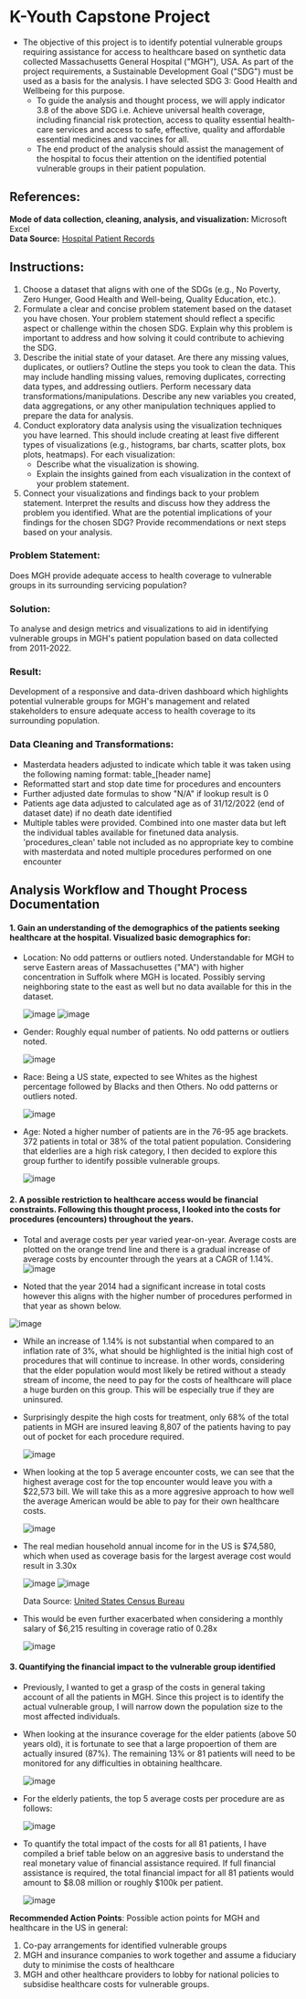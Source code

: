 # K-Youth Capstone Project
- The objective of this project is to identify potential vulnerable groups requiring assistance for access to healthcare based on synthetic data collected Massachusetts General Hospital ("MGH"), USA. As part of the project requirements, a Sustainable Development Goal ("SDG") must be used as a basis for the analysis. I have selected SDG 3: Good Health and Wellbeing for this purpose.
  - To guide the analysis and thought process, we will apply indicator 3.8 of the above SDG i.e. Achieve universal health coverage, including financial risk protection, access to quality essential health-care services and access to safe, effective, quality and affordable essential medicines and vaccines for all.
  - The end product of the analysis should assist the management of the hospital to focus their attention on the identified potential vulnerable groups in their patient population.

## References:
**Mode of data collection, cleaning, analysis, and visualization:** Microsoft Excel <br />
**Data Source:** [Hospital Patient Records](https://mavenanalytics.io/data-playground) <br />

## Instructions:
1. Choose a dataset that aligns with one of the SDGs (e.g., No Poverty, Zero Hunger, Good Health and Well-being, Quality Education, etc.).
2. Formulate a clear and concise problem statement based on the dataset you have chosen. Your problem statement should reflect a specific aspect or challenge within the chosen SDG.
   Explain why this problem is important to address and how solving it could contribute to achieving the SDG.
3. Describe the initial state of your dataset. Are there any missing values, duplicates, or outliers?
   Outline the steps you took to clean the data. This may include handling missing values, removing duplicates, correcting data types, and addressing outliers.
   Perform necessary data transformations/manipulations. Describe any new variables you created, data aggregations, or any other manipulation techniques applied to prepare the data for analysis.
4. Conduct exploratory data analysis using the visualization techniques you have learned. This should include creating at least five different types of visualizations (e.g., histograms, bar charts, scatter plots, box plots, heatmaps).
   For each visualization:
   - Describe what the visualization is showing.
   - Explain the insights gained from each visualization in the context of your problem statement.
5. Connect your visualizations and findings back to your problem statement.
   Interpret the results and discuss how they address the problem you identified.
   What are the potential implications of your findings for the chosen SDG?
   Provide recommendations or next steps based on your analysis.

### Problem Statement:
Does MGH provide adequate access to health coverage to vulnerable groups in its surrounding servicing population?

### Solution:
To analyse and design metrics and visualizations to aid in identifying vulnerable groups in MGH's patient population based  on data collected from 2011-2022.

### Result:
Development of a responsive and data-driven dashboard which highlights potential vulnerable groups for MGH's management and related stakeholders to ensure adequate access to health coverage to its surrounding population.

### Data Cleaning and Transformations:
- Masterdata headers adjusted to indicate which table it was taken using the following naming format: table_[header name]
- Reformatted start and stop date time for procedures and encounters
- Further adjusted date formulas to show "N/A" if lookup result is 0
- Patients age data adjusted to calculated age as of 31/12/2022 (end of dataset date) if no death date identified
- Multiple tables were provided. Combined into one master data but left the individual tables available for finetuned data analysis. 'procedures_clean' table not included as no appropriate key to combine with masterdata and noted multiple procedures performed on one encounter

## Analysis Workflow and Thought Process Documentation
#### 1. Gain an understanding of the demographics of the patients seeking healthcare at the hospital. Visualized basic demographics for:

   - Location: No odd patterns or outliers noted. Understandable for MGH to serve Eastern areas of Massachusettes ("MA") with higher concentration in Suffolk where MGH is located. Possibly serving neighboring state to the east as well but no data available for this in the dataset.

      ![image](https://github.com/user-attachments/assets/5ef3eda0-28ac-48b9-ab86-ae41aa5abdc9)
      ![image](https://github.com/user-attachments/assets/16cd589d-2c93-4db5-a7ae-86eed7fdba77)


   - Gender: Roughly equal number of patients. No odd patterns or outliers noted.

     ![image](https://github.com/user-attachments/assets/d33fd4be-021e-4598-b4bc-2b0859374178)

   - Race: Being a US state, expected to see Whites as the highest percentage followed by Blacks and then Others. No odd patterns or outliers noted.

     ![image](https://github.com/user-attachments/assets/c58e0cd9-945f-4c8a-89e7-bb3150803d9d)

   - Age: Noted a higher number of patients are in the 76-95 age brackets. 372 patients in total or 38% of the total patient population. Considering that elderlies are a high risk category, I then decided to explore this group further to identify possible vulnerable groups.

     ![image](https://github.com/user-attachments/assets/edf2e783-b412-4ca2-a640-6df882f74321)


#### 2. A possible restriction to healthcare access would be financial constraints. Following this thought process, I looked into the costs for procedures (encounters) throughout the years.

   - Total and average costs per year varied year-on-year. Average costs are plotted on the orange trend line and there is a gradual increase of average costs by encounter through the years at a CAGR of 1.14%. 
   ![image](https://github.com/user-attachments/assets/53c679a9-a203-4e9c-90e2-ba72db478434)

   - Noted that the year 2014 had a significant increase in total costs however this aligns with the higher number of procedures performed in that year as shown below.
   
  ![image](https://github.com/user-attachments/assets/7658a284-9733-4062-b3a8-ad3e70046c88)

   - While an increase of 1.14% is not substantial when compared to an inflation rate of 3%, what should be highlighted is the initial high cost of procedures that will continue to increase. In other words, considering that the elder population would most likely be retired without a steady stream of income, the need to pay for the costs of healthcare will place a huge burden on this group. This will be especially true if they are uninsured.
     
   - Surprisingly despite the high costs for treatment, only 68% of the total patients in MGH are insured leaving 8,807 of the patients having to pay out of pocket for each procedure required.

     ![image](https://github.com/user-attachments/assets/fce5e21c-c142-4579-a7bb-ec055938820a)
   - When looking at the top 5 average encounter costs, we can see that the highest average cost for the top encounter would leave you with a $22,573 bill. We will take this as a more aggresive approach to how well the average American would be able to pay for their own healthcare costs.

     ![image](https://github.com/user-attachments/assets/f48e6d0e-dd82-4f78-9ea9-bb0721f943d2)
   - The real median household annual income for in the US is $74,580, which when used as coverage basis for the largest average cost would result in 3.30x

     ![image](https://github.com/user-attachments/assets/96922702-bb4f-4486-916d-787cb732527e)
     ![image](https://github.com/user-attachments/assets/3f05ec80-493e-454f-bc1b-5370a8f69ae7)

     Data Source: [United States Census Bureau](https://www.census.gov/library/publications/2023/demo/p60-279.html#:~:text=Real%20median%20household%20income%20was,and%20Table%20A%2D1)
   - This would be even further exacerbated when considering a monthly salary of $6,215 resulting in coverage ratio of 0.28x

     ![image](https://github.com/user-attachments/assets/2bec6c1e-a630-4d9c-b9fa-1355a2741b40)

#### 3. Quantifying the financial impact to the vulnerable group identified

   - Previously, I wanted to get a grasp of the costs in general taking account of all the patients in MGH. Since this project is to identify the actual vulnerable group, I will narrow down the population size to the most affected individuals.
   - When looking at the insurance coverage for the elder patients (above 50 years old), it is fortunate to see that a large propoertion of them are actually insured (87%). The remaining 13% or 81 patients will need to be monitored for any difficulties in obtaining healthcare.

     ![image](https://github.com/user-attachments/assets/fff51854-7081-407d-bc43-8376cbab6015)
   - For the elderly patients, the top 5 average costs per procedure are as follows:

     ![image](https://github.com/user-attachments/assets/07315890-c475-494d-8f37-ce595b56dbb9)
   - To quantify the total impact of the costs for all 81 patients, I have compiled a brief table below on an aggresive basis to understand the real monetary value of financial assistance required. If full financial assistance is required, the total financial impact for all 81 patients would amount to $8.08 million or roughly $100k per patient.

     ![image](https://github.com/user-attachments/assets/bbe83bca-016e-498b-968a-afa804e91363)

**Recommended Action Points**: Possible action points for MGH and healthcare in the US in general:
  1. Co-pay arrangements for identified vulnerable groups
  2. MGH and insurance companies to work together and assume a fiduciary duty to minimise the costs of healthcare
  3. MGH and other healthcare providers to lobby for national policies to subsidise healthcare costs for vulnerable groups.
